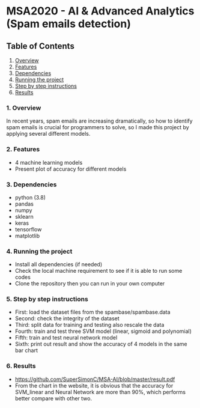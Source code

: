 # MSA2020 - AI & Advanced Analytics (Spam emails detection)

## Table of Contents
1. [Overview](#overview)
2. [Features](#features)
3. [Dependencies](#dependencies)
4. [Running the project](#project)
5. [Step by step instructions](#instructions)
6. [Results](#results)

### 1. Overview
In recent years, spam emails are increasing dramatically, so how to identify spam emails is crucial for programmers to solve, so I made this project by applying several different models.

### 2. Features
* 4 machine learning models
* Present plot of accuracy for different models

### 3. Dependencies
* python (3.8)
* pandas
* numpy
* sklearn
* keras
* tensorflow
* matplotlib

### 4. Running the project
* Install all dependencies (if needed)
* Check the local machine requirement to see if it is able to run some codes
* Clone the repository then you can run in your own computer

### 5. Step by step instructions
- First: load the dataset files from the spambase/spambase.data
- Second: check the integrity of the dataset
- Third: split data for training and testing also rescale the data
- Fourth: train and test three SVM model (linear, sigmoid and polynomial)
- Fifth: train and test neural network model
- Sixth: print out result and show the accuracy of 4 models in the same bar chart

### 6. Results
* https://github.com/SuperSimonC/MSA-AI/blob/master/result.pdf
* From the chart in the website, it is obvious that the accuracy for SVM_linear and Neural Network are more than 90%, which performs better compare with other two.
